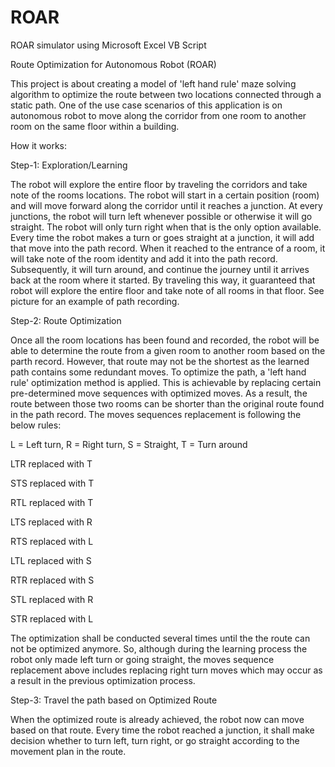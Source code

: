 # ROAR
ROAR simulator using Microsoft Excel VB Script

Route Optimization for Autonomous Robot (ROAR)

This project is about creating a model of 'left hand rule' maze solving algorithm to optimize the route between two locations connected through a static path. One of the use case scenarios of this application is on autonomous robot to move along the corridor from one room to another room on the same floor within a building.

How it works:

Step-1: Exploration/Learning

The robot will explore the entire floor by traveling the corridors and take note of the rooms locations. The robot will start in a certain position (room) and will move forward along the corridor until it reaches a junction. At every junctions, the robot will turn left whenever possible or otherwise it will go straight. The robot will only turn right when that is the only option available. Every time the robot makes a turn or goes straight at a junction, it will add that move into the path record. When it reached to the entrance of a room, it will take note of the room identity and add it into the path record. 
Subsequently, it will turn around, and continue the journey until it arrives back at the room where it started. By traveling this way, it guaranteed that robot will explore the entire floor and take note of all rooms in that floor. See picture for an example of path recording.


Step-2: Route Optimization

Once all the room locations has been found and recorded, the robot will be able to determine the route from a given room to another room based on the parth record. However, that route may not be the shortest as the learned path contains some redundant moves. To optimize the path, a 'left hand rule' optimization method is applied. This is achievable by replacing certain pre-determined move sequences with optimized moves. As a result, the route between those two rooms can be shorter than the original route found in the path record.
The moves sequences replacement is following the below rules:

L = Left turn, R = Right turn, S = Straight, T = Turn around

LTR replaced with T

STS replaced with T

RTL replaced with T

LTS replaced with R

RTS replaced with L

LTL replaced with S

RTR replaced with S

STL replaced with R

STR replaced with L

The optimization shall be conducted several times until the the route can not be optimized anymore. So, although during the learning process the robot only made left turn or going straight, the moves sequence replacement above includes replacing right turn moves which may occur as a result in the previous optimization process.

Step-3: Travel the path based on Optimized Route

When the optimized route is already achieved, the robot now can move based on that route. Every time the robot reached a junction, it shall make decision whether to turn left, turn right, or go straight according to the movement plan in the route.



